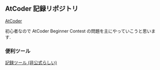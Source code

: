 ## AtCoder 記録リポジトリ
  
[AtCoder](http://atcoder.jp)  

初心者なので AtCoder Beginner Contest の問題を主にやっていこうと思います.

### 便利ツール
  
[記録ツール (非公式らしい)](http://kenkoooo.com/atcoder/index.php?name=chomado&rivals=&category=1)
  
  
